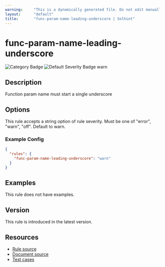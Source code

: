 ```yaml
---
warning:     "This is a dynamically generated file. Do not edit manually."
layout:      "default"
title:       "func-param-name-leading-underscore | Solhint"
---
```


# func-param-name-leading-underscore
![Category Badge](https://img.shields.io/badge/-Style%20Guide%20Rules-informational)
![Default Severity Badge warn](https://img.shields.io/badge/Default%20Severity-warn-yellow)

## Description
Function param name must start a single underscore

## Options
This rule accepts a string option of rule severity. Must be one of "error", "warn", "off". Default to warn.

### Example Config
```json
{
  "rules": {
    "func-param-name-leading-underscore": "warn"
  }
}
```


## Examples
This rule does not have examples.

## Version
This rule is introduced in the latest version.

## Resources
- [Rule source](https://github.com/protofire/solhint/tree/master/lib/rules/naming/func-param-name-leading-underscore.js)
- [Document source](https://github.com/protofire/solhint/tree/master/docs/rules/naming/func-param-name-leading-underscore.md)
- [Test cases](https://github.com/protofire/solhint/tree/master/test/rules/naming/func-param-name-leading-underscore.js)
